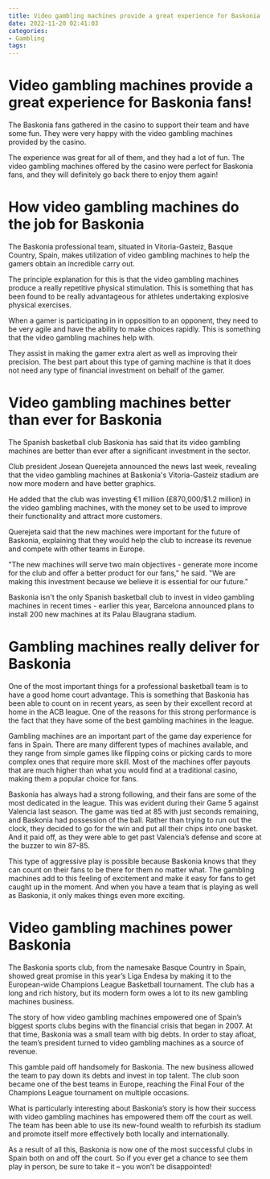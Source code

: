 ```yaml
---
title: Video gambling machines provide a great experience for Baskonia fans!
date: 2022-11-20 02:41:03
categories:
- Gambling
tags:
---
```



#  Video gambling machines provide a great experience for Baskonia fans!

The Baskonia fans gathered in the casino to support their team and have some fun. They were very happy with the video gambling machines provided by the casino.

The experience was great for all of them, and they had a lot of fun. The video gambling machines offered by the casino were perfect for Baskonia fans, and they will definitely go back there to enjoy them again!

#  How video gambling machines do the job for Baskonia

The Baskonia professional team, situated in Vitoria-Gasteiz, Basque Country, Spain, makes utilization of video gambling machines to help the gamers obtain an incredible carry out.

The principle explanation for this is that the video gambling machines produce a really repetitive physical stimulation. This is something that has been found to be really advantageous for athletes undertaking explosive physical exercises.

When a gamer is participating in in opposition to an opponent, they need to be very agile and have the ability to make choices rapidly. This is something that the video gambling machines help with.

They assist in making the gamer extra alert as well as improving their precision. The best part about this type of gaming machine is that it does not need any type of financial investment on behalf of the gamer.

#  Video gambling machines better than ever for Baskonia

The Spanish basketball club Baskonia has said that its video gambling machines are better than ever after a significant investment in the sector.

 Club president Josean Querejeta announced the news last week, revealing that the video gambling machines at Baskonia's Vitoria-Gasteiz stadium are now more modern and have better graphics.

He added that the club was investing €1 million (£870,000/$1.2 million) in the video gambling machines, with the money set to be used to improve their functionality and attract more customers.

Querejeta said that the new machines were important for the future of Baskonia, explaining that they would help the club to increase its revenue and compete with other teams in Europe.

"The new machines will serve two main objectives - generate more income for the club and offer a better product for our fans," he said. "We are making this investment because we believe it is essential for our future."

Baskonia isn't the only Spanish basketball club to invest in video gambling machines in recent times - earlier this year, Barcelona announced plans to install 200 new machines at its Palau Blaugrana stadium.

#  Gambling machines really deliver for Baskonia

One of the most important things for a professional basketball team is to have a good home court advantage. This is something that Baskonia has been able to count on in recent years, as seen by their excellent record at home in the ACB league. One of the reasons for this strong performance is the fact that they have some of the best gambling machines in the league.

Gambling machines are an important part of the game day experience for fans in Spain. There are many different types of machines available, and they range from simple games like flipping coins or picking cards to more complex ones that require more skill. Most of the machines offer payouts that are much higher than what you would find at a traditional casino, making them a popular choice for fans.

Baskonia has always had a strong following, and their fans are some of the most dedicated in the league. This was evident during their Game 5 against Valencia last season. The game was tied at 85 with just seconds remaining, and Baskonia had possession of the ball. Rather than trying to run out the clock, they decided to go for the win and put all their chips into one basket. And it paid off, as they were able to get past Valencia’s defense and score at the buzzer to win 87-85.

This type of aggressive play is possible because Baskonia knows that they can count on their fans to be there for them no matter what. The gambling machines add to this feeling of excitement and make it easy for fans to get caught up in the moment. And when you have a team that is playing as well as Baskonia, it only makes things even more exciting.

#  Video gambling machines power Baskonia

The Baskonia sports club, from the namesake Basque Country in Spain, showed great promise in this year’s Liga Endesa by making it to the European-wide Champions League Basketball tournament. The club has a long and rich history, but its modern form owes a lot to its new gambling machines business.

The story of how video gambling machines empowered one of Spain’s biggest sports clubs begins with the financial crisis that began in 2007. At that time, Baskonia was a small team with big debts. In order to stay afloat, the team’s president turned to video gambling machines as a source of revenue.

This gamble paid off handsomely for Baskonia. The new business allowed the team to pay down its debts and invest in top talent. The club soon became one of the best teams in Europe, reaching the Final Four of the Champions League tournament on multiple occasions.

What is particularly interesting about Baskonia’s story is how their success with video gambling machines has empowered them off the court as well. The team has been able to use its new-found wealth to refurbish its stadium and promote itself more effectively both locally and internationally.

As a result of all this, Baskonia is now one of the most successful clubs in Spain both on and off the court. So if you ever get a chance to see them play in person, be sure to take it – you won’t be disappointed!